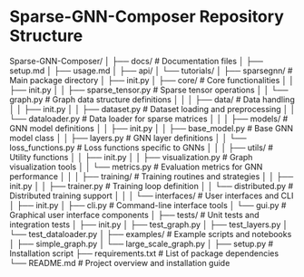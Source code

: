# Sparse-GNN-Composer Repository Structure

Sparse-GNN-Composer/
│
├── docs/ # Documentation files
│ ├── setup.md
│ ├── usage.md
│ ├── api/
│ └── tutorials/
│
├── sparsegnn/ # Main package directory
│ ├── init.py
│ ├── core/ # Core functionalities
│ │ ├── init.py
│ │ ├── sparse_tensor.py # Sparse tensor operations
│ │ └── graph.py # Graph data structure definitions
│ │
│ ├── data/ # Data handling
│ │ ├── init.py
│ │ ├── dataset.py # Dataset loading and preprocessing
│ │ └── dataloader.py # Data loader for sparse matrices
│ │
│ ├── models/ # GNN model definitions
│ │ ├── init.py
│ │ ├── base_model.py # Base GNN model class
│ │ ├── layers.py # GNN layer definitions
│ │ └── loss_functions.py # Loss functions specific to GNNs
│ │
│ ├── utils/ # Utility functions
│ │ ├── init.py
│ │ ├── visualization.py # Graph visualization tools
│ │ └── metrics.py # Evaluation metrics for GNN performance
│ │
│ ├── training/ # Training routines and strategies
│ │ ├── init.py
│ │ ├── trainer.py # Training loop definition
│ │ └── distributed.py # Distributed training support
│ │
│ └── interfaces/ # User interfaces and CLI
│ ├── init.py
│ ├── cli.py # Command-line interface tools
│ └── gui.py # Graphical user interface components
│
├── tests/ # Unit tests and integration tests
│ ├── init.py
│ ├── test_graph.py
│ ├── test_layers.py
│ └── test_dataloader.py
│
├── examples/ # Example scripts and notebooks
│ ├── simple_graph.py
│ └── large_scale_graph.py
│
├── setup.py # Installation script
├── requirements.txt # List of package dependencies
└── README.md # Project overview and installation guide